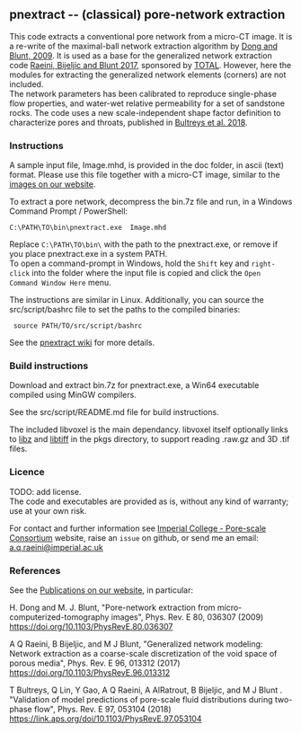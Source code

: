 ﻿##  pnextract -- (classical) pore-network extraction

This code extracts a conventional pore network from a micro-CT image.
It is a re-write of the maximal-ball network extraction algorithm by [Dong and Blunt, 2009]. 
It is used as a base for the generalized network extraction code 
[Raeini, Bijeljic and Blunt 2017], sponsored by [TOTAL]. However, here the modules
for extracting the generalized network elements (corners) are not included.   
The network parameters has been calibrated to reproduce single-phase flow 
properties, and water-wet relative permeability for a set of sandstone rocks.
The code uses a new scale-independent shape factor definition to characterize
pores and throats, published in [Bultreys et al. 2018].


### Instructions

A sample input file, Image.mhd, is provided in the doc folder, in ascii 
(text) format. Please use this file together with a micro-CT 
image, similar to the [images on our website].

To extract a pore network, decompress the bin.7z file
 and run, in a Windows Command Prompt / PowerShell:     

    C:\PATH\TO\bin\pnextract.exe  Image.mhd       
Replace ``C:\PATH\TO\bin\`` with the path to the pnextract.exe, or remove if you place pnextract.exe in a system PATH.      
To open a command-prompt in Windows, hold the `Shift` key and `right-click`
into the folder where the input file is copied and click the `Open Command Window Here` menu.


The instructions are similar in Linux. Additionally, you can source the src/script/bashrc file to set the paths to the compiled binaries:     

     source PATH/TO/src/script/bashrc

See the [pnextract wiki](https://github.com/aliraeini/pnextract/wiki/pnextract-FAQ) for more details.

###  Build instructions

Download and extract bin.7z for pnextract.exe, 
a Win64 executable compiled using MinGW compilers.  

See the src/script/README.md file for build instructions. 

The included libvoxel  is the main dependancy. 
libvoxel itself optionally links to [libz] and [libtiff] in the 
pkgs directory, to support
reading .raw.gz and 3D .tif files. 

###  Licence

TODO: add license.     
The code and executables are provided as is, without any kind of warranty;
use at your own risk.

For contact and further information see [Imperial College - Pore-scale Consortium] website,
raise an `issue` on github, or send me an email:   a.q.raeini@imperial.ac.uk



### References

See the [Publications on our website], in particular:

H. Dong and M. J. Blunt, "Pore-network extraction from micro-computerized-tomography images",  Phys. Rev. E 80, 036307 (2009) 
https://doi.org/10.1103/PhysRevE.80.036307

A Q Raeini, B Bijeljic, and M J Blunt, "Generalized network modeling: Network extraction as a coarse-scale discretization of the void space of porous media", Phys. Rev. E 96, 013312  (2017)
https://doi.org/10.1103/PhysRevE.96.013312

T Bultreys, Q Lin, Y Gao, A Q Raeini, A AlRatrout, B Bijeljic, and M J Blunt . "Validation of model predictions of pore-scale fluid distributions during two-phase flow", Phys. Rev. E 97, 053104 (2018) 
https://link.aps.org/doi/10.1103/PhysRevE.97.053104


[Publications on our website]: https://www.imperial.ac.uk/earth-science/research/research-groups/pore-scale-modelling/publications/
[images on our website]: https://www.imperial.ac.uk/earth-science/research/research-groups/pore-scale-modelling/micro-ct-images-and-networks/
[Imperial College - pore-scale consortium]: https://www.imperial.ac.uk/earth-science/research/research-groups/pore-scale-modelling
[Bultreys et al. 2018]: https://link.aps.org/doi/10.1103/PhysRevE.97.053104
[Raeini, Bijeljic and Blunt 2017]: https://doi.org/10.1103/PhysRevE.96.013312
[Dong and Blunt, 2009]: https://doi.org/10.1103/PhysRevE.80.036307
[libtiff]: https://gitlab.com/libtiff/libtiff
[libz]: https://github.com/madler/zlib
[TOTAL]: https://www.total.com
